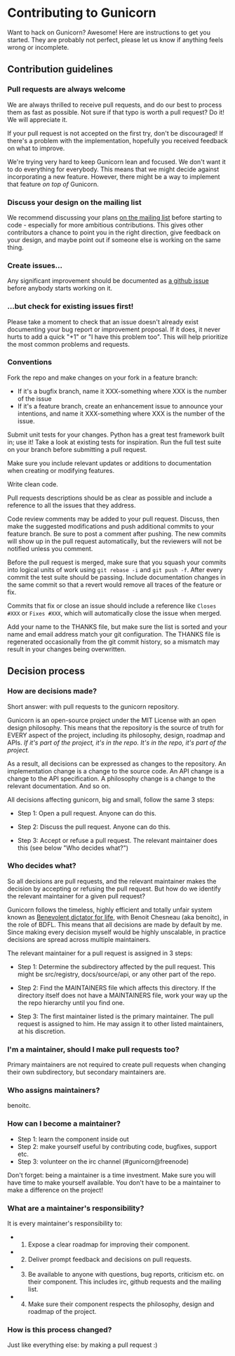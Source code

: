 # Contributing to Gunicorn

Want to hack on Gunicorn? Awesome! Here are instructions to get you
started. They are probably not perfect, please let us know if anything
feels wrong or incomplete.

## Contribution guidelines

### Pull requests are always welcome

We are always thrilled to receive pull requests, and do our best to
process them as fast as possible. Not sure if that typo is worth a pull
request? Do it! We will appreciate it.

If your pull request is not accepted on the first try, don't be
discouraged! If there's a problem with the implementation, hopefully you
received feedback on what to improve.

We're trying very hard to keep Gunicorn lean and focused. We don't want it
to do everything for everybody. This means that we might decide against
incorporating a new feature. However, there might be a way to implement
that feature *on top of* Gunicorn.

### Discuss your design on the mailing list

We recommend discussing your plans [on the mailing
list](http://gunicorn.org/#community) before starting to code -
especially for more ambitious contributions.  This gives other
contributors a chance to point you in the right direction, give feedback
on your design, and maybe point out if someone else is working on the
same thing.

### Create issues...

Any significant improvement should be documented as [a github
issue](https://github.com/benoitc/gunicorn/issues) before anybody starts
working on it.

### ...but check for existing issues first!

Please take a moment to check that an issue doesn't already exist
documenting your bug report or improvement proposal. If it does, it
never hurts to add a quick "+1" or "I have this problem too". This will
help prioritize the most common problems and requests.

### Conventions

Fork the repo and make changes on your fork in a feature branch:

- If it's a bugfix branch, name it XXX-something where XXX is the number
  of the issue
- If it's a feature branch, create an enhancement issue to announce your
  intentions, and name it XXX-something where XXX is the number of the
issue.

Submit unit tests for your changes. Python has a great test framework built
in; use it! Take a look at existing tests for inspiration. Run the full
test suite on your branch before submitting a pull request.

Make sure you include relevant updates or additions to documentation
when creating or modifying features.

Write clean code.

Pull requests descriptions should be as clear as possible and include a
reference to all the issues that they address.

Code review comments may be added to your pull request. Discuss, then
make the suggested modifications and push additional commits to your
feature branch. Be sure to post a comment after pushing. The new commits
will show up in the pull request automatically, but the reviewers will
not be notified unless you comment.

Before the pull request is merged, make sure that you squash your
commits into logical units of work using `git rebase -i` and `git push
-f`. After every commit the test suite should be passing. Include
documentation changes in the same commit so that a revert would remove
all traces of the feature or fix.

Commits that fix or close an issue should include a reference like
`Closes #XXX` or `Fixes #XXX`, which will automatically close the issue
when merged.

Add your name to the THANKS file, but make sure the list is sorted and
your name and email address match your git configuration. The THANKS
file is regenerated occasionally from the git commit history, so a
mismatch may result in your changes being overwritten.


## Decision process

### How are decisions made?

Short answer: with pull requests to the gunicorn repository.

Gunicorn is an open-source project under the MIT License with an open
design philosophy. This means that the repository is the source of truth
for EVERY aspect of the project, including its philosophy, design,
roadmap and APIs. *If it's part of the project, it's in the repo. It's
in the repo, it's part of the project.*

As a result, all decisions can be expressed as changes to the
repository. An implementation change is a change to the source code. An
API change is a change to the API specification. A philosophy change is
a change to the relevant documentation. And so on.

All decisions affecting gunicorn, big and small, follow the same 3 steps:

* Step 1: Open a pull request. Anyone can do this.

* Step 2: Discuss the pull request. Anyone can do this.

* Step 3: Accept or refuse a pull request. The relevant maintainer does this (see below "Who decides what?")


### Who decides what?

So all decisions are pull requests, and the relevant maintainer makes
the decision by accepting or refusing the pull request.  But how do we
identify the relevant maintainer for a given pull request?

Gunicorn follows the timeless, highly efficient and totally unfair system
known as [Benevolent dictator for
life](http://en.wikipedia.org/wiki/Benevolent_Dictator_for_Life), with
Benoit Chesneau (aka benoitc), in the role of BDFL.  This means that all
decisions are made by default by me. Since making every decision myself
would be highly unscalable, in practice decisions are spread across
multiple maintainers.

The relevant maintainer for a pull request is assigned in 3 steps:

* Step 1: Determine the subdirectory affected by the pull request. This might be src/registry, docs/source/api, or any other part of the repo.

* Step 2: Find the MAINTAINERS file which affects this directory. If the directory itself does not have a MAINTAINERS file, work your way up the the repo hierarchy until you find one.

* Step 3: The first maintainer listed is the primary maintainer. The pull request is assigned to him. He may assign it to other listed maintainers, at his discretion.


### I'm a maintainer, should I make pull requests too?

Primary maintainers are not required to create pull requests when
changing their own subdirectory, but secondary maintainers are.

### Who assigns maintainers?

benoitc.

### How can I become a maintainer?

* Step 1: learn the component inside out
* Step 2: make yourself useful by contributing code, bugfixes, support etc.
* Step 3: volunteer on the irc channel (#gunicorn@freenode)

Don't forget: being a maintainer is a time investment. Make sure you
will have time to make yourself available.  You don't have to be a
maintainer to make a difference on the project!

### What are a maintainer's responsibility?

It is every maintainer's responsibility to:

* 1) Expose a clear roadmap for improving their component.
* 2) Deliver prompt feedback and decisions on pull requests.
* 3) Be available to anyone with questions, bug reports, criticism etc. on their component. This includes irc, github requests and the mailing list.
* 4) Make sure their component respects the philosophy, design and roadmap of the project.

### How is this process changed?

Just like everything else: by making a pull request :)
